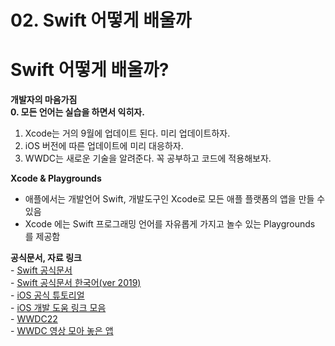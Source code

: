 # 02. Swift 어떻게 배울까
# Swift 어떻게 배울까?

**개발자의 마음가짐**      
**0. 모든 언어는 실습을 하면서 익히자.**      
1. Xcode는 거의 9월에 업데이트 된다. 미리 업데이트하자.       
2. iOS 버전에 따른 업데이트에 미리 대응하자.       
3. WWDC는 새로운 기술을 알려준다. 꼭 공부하고 코드에 적용해보자.       

**Xcode & Playgrounds**      
- 애플에서는 개발언어 Swift, 개발도구인 Xcode로 모든 애플 플랫폼의 앱을 만들 수 있음      
- Xcode 에는 Swift 프로그래밍 언어를 자유롭게 가지고 놀수 있는 Playgrounds 를 제공함       
      
**공식문서, 자료 링크**       
    - [Swift 공식문서](https://docs.swift.org/swift-book/LanguageGuide/TheBasics.html)     
    - [Swift 공식문서 한국어(ver 2019)](https://jusung.gitbook.io/the-swift-language-guide/)      
    - [iOS 공식 튜토리얼](https://developer.apple.com/tutorials/app-dev-training)      
    - [iOS 개발 도움 링크 모음](https://github.com/giftbott/iOSDevLinks)           
    - [WWDC22](https://developer.apple.com/wwdc22/)        
    - [WWDC 영상 모아 놓은 앱](https://apps.apple.com/us/app/apple-developer/id640199958)        

